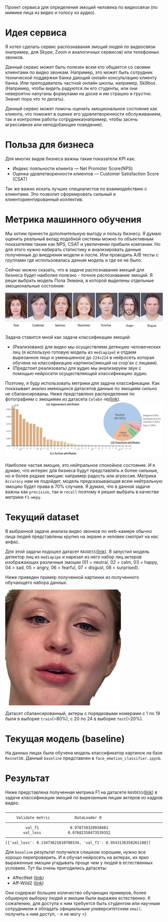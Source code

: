 Проект сервиса для определения эмоций человека по видеосвязи (по мимике лица из видео и голосу из аудио).

# Идея сервиса

Я хотел сделать сервис распознавания эмоций людей по видеосвязи (например, для Skype, Zoom и аналогичных сервисов) или телефонных звонков.

Данный сервис может быть полезен всем кто общается со своими клиентами по видео звонкам.
Например, это может быть сотрудник технической поддержки банка дающий онлайн консультацию клиенту банка.
Или преподаватель частной онлайн школы, например, Skillbox. (Например, чтобы видеть радуются ли его студенты, или они невероятно напуганы формулами на доске и им страшно и грустно. Значит пора что то делать).

Данный сервис может помочь оценить эмоциональное состояние как клиента, что поможет в оценке его удовлетворенности обслуживанием, так и контролем работы сотрудника(например, чтобы засечь агрессивное или неподобающее поведение).

# Польза для бизнеса

Для многих видов бизнеса важны такие показатели KPI как:
* Индекс лояльности клиента — Net Promoter Score(NPS)
* Оценка удовлетворенности клиентов — Customer Satisfaction Score (CSAT)

Так же важно искать лучших специалистов по взаимодействию с клиентами.
Это позволит сформировать сильный и клиенториентированный коллектив.

# Метрика машинного обучения

Мы хотим принести дополнительную выгоду и пользу бизнесу. Я думаю оценить реальный вклад подобной системы можно по объективным показателям таким как NPS, CSAT и увеличении прибыли компании. Но для этого нужно набирать статистику и анализировать данные полученные до внедрения модели и после. Или проводить A/B тесты с группами где использовалась данная модель и где ее не было.

Сейчас можно сказать, что в задаче распознавания эмоций для бизнеса будет наиболее полезно - точное распознавание эмоций.
Я реши выбрать модель Пола Экмана, в которой выделены отдельные эмоциональные состояния:

![эмоции людей](repo_pics/emotions.jpg)

Задача ставится мной как задача классификации эмоций:
* (Реализовано) для видео мы осуществляем детекцию человеческих лиц (я использую готовую модель из `mediapipe`) и отдаем вырезанное лицо и уменьшенное до `224х224` в нейросеть которая обучена на классификацию картинок(эмоций на crop'ах с лицами).
* (Предстоит реализовать) для аудио мы анализируем звук с помощью нейросети осуществляющей классификацию аудио.

Поэтому, я буду использовать метрики для задачи классификации.
Как показывает анализ имеющихся датасетов данные по эмоциям сильно не сбалансированы. Ниже представлено распределение по фотографиям с эмоциями из датасета `CelebV-HQ`([link](https://github.com/celebv-hq/celebv-hq)).
![распределение эмоций в датасете CelebV-HQ](repo_pics/statistic.png)

Наиболее частая эмоция, это нейтральное спокойное состояние.
И я думаю, что интерес для бизнеса будут представлять и более сильные, но и более редкие эмоции: например радость или агрессия.
Метрика `Accuracy` нам не подойдет, модель предсказывающая всем нейтральную эмоцию будет права в 70% случаев.
Я думаю, что в данной задаче важны как `precision`, так и `recall` поэтому я решил выбрать в качестве метрики `F1-меру`.

# Текущий dataset
В выбранной задаче анализа видео звонков по web-камере обычно лица людей представлены крупно на экране и человек смотрит на нас анфас.

Для этой задачи подошел датасет `RAVDESS`([link](https://zenodo.org/record/1188976#.ZE6NGSPP2Un)).
Я запустил модель детектор лиц из `mediapipe` и нарезал из него набор лиц актеров изображающих различные эмоции
(01 = neutral, 02 = calm, 03 = happy, 04 = sad, 05 = angry, 06 = fearful, 07 = disgust, 08 = surprised).

Ниже приведен пример полученной картинки из полученного обучающего набора данных:

![эмоции людей](repo_pics/face_crop.png)

Датасет сбалансированный, актеры с порядковыми номерами с 1 по 19 были в выборке `train`(~80%), с 20 по 24 в выборке `test`(~20%).

# Текущая модель (baseline)
На данных лицах была обучена модель классификатор картинок на базе `Resnet50`.
Данный `baseline` представлен в `face_emotion_classifier.ipynb`.

# Результат 
Ниже представлена полученная метрика F1 на датасете `RAVDESS`([link](https://zenodo.org/record/1188976#.ZE6NGSPP2Un)) в задаче классификации эмоций по вырезанным лицам актеров из кадров видео.

```
────────────────────────────────────────────────────────────────────────────────────────────────────────────────────────
     Validate metric           DataLoader 0
────────────────────────────────────────────────────────────────────────────────────────────────────────────────────────
         val_f1              0.978730320930481
        val_loss            0.07682358473539352
────────────────────────────────────────────────────────────────────────────────────────────────────────────────────────
[{'val_loss': 0.13473621010780334, 'val_f1': 0.9543136358261108}]
```

Для `baseline` результат получился слишком хорошим, нужно все хорошо перепроверить.
И я обучал нейросеть на актерах, их ярко выраженные эмоции угадывать проще чем у людей в естественных условиях.
Тут бы очень пригодились датасеты:
* AffectNet ([link](http://mohammadmahoor.com/affectnet/))
* Aff-Wild2 ([link](https://www.ibug.doc.ic.ac.uk/resources/aff-wild2/))

Они содержат большее количество обучающих примеров, более обширную выборку людей и эмоции были выражен естественно.
К сожалению, для доступа к ним требуется быть студентом или научным сотрудником и обладать официальным университетским `email`.
получить к ним доступ, - я не могу =)

